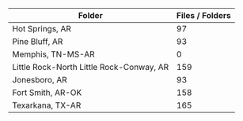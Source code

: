 | Folder                                   |   Files / Folders |
|------------------------------------------|-------------------|
| Hot Springs, AR                          |                97 |
| Pine Bluff, AR                           |                93 |
| Memphis, TN-MS-AR                        |                 0 |
| Little Rock-North Little Rock-Conway, AR |               159 |
| Jonesboro, AR                            |                93 |
| Fort Smith, AR-OK                        |               158 |
| Texarkana, TX-AR                         |               165 |